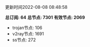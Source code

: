 更新时间2022-08-08 08:48:58

**总订阅: 64**
**总节点: 7301**
**有效节点: 2069**
- trojan节点: 106
- v2ray节点: 1691
- ss节点: 272
